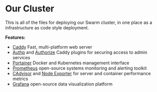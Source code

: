 # Our Cluster

This is all of the files for deploying our Swarm cluster, in one place as a infrastructure as code style deployment.

**Features:**
- [Caddy](https://caddyserver.com/) Fast, multi-platform web server
- [Authp](https://github.com/greenpau/caddy-auth-portal) and [Authorize](https://github.com/greenpau/caddy-authorize) Caddy plugins for securing access to admin services
- [Portainer](https://www.portainer.io/) Docker and Kubernetes management interface
- [Prometheus](https://prometheus.io/) open-source systems monitoring and alerting toolkit
- [CAdvisor](https://github.com/google/cadvisor) and [Node Exporter](https://github.com/prometheus/node_exporter) for server and container performance metrics
- [Grafana](https://grafana.com/) open-source data visualization platform